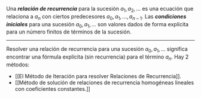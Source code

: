 Una ***relación de recurrencia*** para la sucesión $a_1,a_2,...$  es una ecuación que relaciona a $a_n$ con ciertos predecesores $a_0,a_1,...,a_{n-1}$.
Las ***condiciones iniciales*** para una sucesión $a_0, a_1,...$ son valores dados de forma explícita para un número finitos de términos de la sucesión.
***
Resolver una relación de recurrencia para una sucesión $a_0, a_1,...$ significa encontrar una fórmula explícita (sin recurrencia) para el término $a_n$.
Hay 2 métodos:
- [[El Método de Iteración para resolver Relaciones de Recurrencia]].
- [[Método de solución de relaciones de recurrencia homogéneas lineales con coeficientes constantes.]]